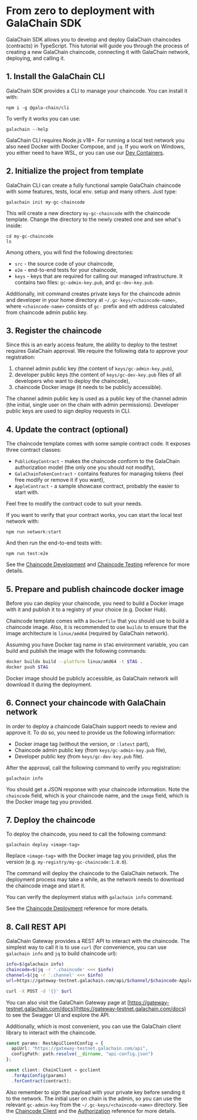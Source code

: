 # From zero to deployment with GalaChain SDK

GalaChain SDK allows you to develop and deploy GalaChain chaincodes (contracts) in TypeScript.
This tutorial will guide you through the process of creating a new GalaChain chaincode, connecting it with GalaChain network, deploying, and calling it.


## 1. Install the GalaChain CLI

GalaChain SDK provides a CLI to manage your chaincode. You can install it with:

```
npm i -g @gala-chain/cli
```

To verify it works you can use:

```
galachain --help
```

GalaChain CLI requires Node.js v18+.
For running a local test network you also need Docker with Docker Compose, and  `jq`.
If you work on Windows, you either need to have WSL, or you can use our [Dev Containers](https://galahackathon.com/v1.1.0/getting-started/#using-dev-containers-linux-or-macos).


## 2. Initialize the project from template

GalaChain CLI can create a fully functional sample GalaChain chaincode with some features, tests, local env. setup and many others.
Just type:

```
galachain init my-gc-chaincode
```

This will create a new directory `my-gc-chaincode` with the chaincode template.
Change the directory to the newly created one and see what's inside:

```
cd my-gc-chaincode
ls
```

Among others, you will find the following directories:
- `src` - the source code of your chaincode,
- `e2e` - end-to-end tests for your chaincode,
- `keys` - keys that are required for calling our managed infrastructure.
  It contains two files: `gc-admin-key.pub`, and `gc-dev-key.pub`.

Additionally, init command creates private keys for the chaincode admin and developer in your home directory at `~/.gc-keys/<chaincode-name>`, where `<chaincode-name>` consists of `gc-` prefix and eth address calculated from chaincode admin public key.

## 3. Register the chaincode

Since this is an early access feature, the ability to deploy to the testnet requires GalaChain approval.
We require the following data to approve your registration:
1. channel admin public key (the content of `keys/gc-admin-key.pub`),
2. developer public keys (the content of `keys/gc-dev-key.pub` files of all developers who want to deploy the chaincode),
3. chaincode Docker image (it needs to be publicly accessible).

The channel admin public key is used as a public key of the channel admin (the initial, single user on the chain with admin permissions).
Developer public keys are used to sign deploy requests in CLI.

## 4. Update the contract (optional)

The chaincode template comes with some sample contract code.
It exposes three contract classes:
- `PublicKeyContract` - makes the chaincode conform to the GalaChain authorization model (the only one you should not modify),
- `GalaChainTokenContract` - contains features for managing tokens (feel free modify or remove it if you want),
- `AppleContract` - a sample showcase contract, probably the easier to start with.

Feel free to modify the contract code to suit your needs.

If you want to verify that your contract works, you can start the local test network with:

```
npm run network:start
```

And then run the end-to-end tests with:

```
npm run test:e2e
```

See the [Chaincode Development](chaincode-development.md) and [Chaincode Testing](chaincode-testing.md) reference for more details.


## 5. Prepare and publish chaincode docker image

Before you can deploy your chaincode, you need to build a Docker image with it and publish it to a registry of your choice (e.g. Docker Hub).

Chaincode template comes with a `Dockerfile` that you should use to build a chaincode image.
Also, it is recommended to use `buildx` to ensure that the image architecture is `linux/amd64` (required by GalaChain network).

Assuming you have Docker tag name in `$TAG` environment variable, you can build and publish the image with the following commands:

```bash
docker buildx build --platform linux/amd64 -t $TAG .
docker push $TAG
```

Docker image should be publicly accessible, as GalaChain network will download it during the deployment.


## 6. Connect your chaincode with GalaChain network

In order to deploy a chaincode GalaChain support needs to review and approve it.
To do so, you need to provide us the following information:
- Docker image tag (without the version, or `:latest` part),
- Chaincode admin public key (from `keys/gc-admin-key.pub` file),
- Developer public key (from `keys/gc-dev-key.pub` file).

After the approval, call the following command to verify you registration:

```
galachain info
```

You should get a JSON response with your chaincode information.
Note the `chaincode` field, which is your chaincode name, and the `image` field, which is the Docker image tag you provided.


## 7. Deploy the chaincode

To deploy the chaincode, you need to call the following command:

```
galachain deploy <image-tag>
```

Replace `<image-tag>` with the Docker image tag you provided, plus the version (e.g. `my-registry/my-gc-chaincode:1.0.0`).

The command will deploy the chaincode to the GalaChain network.
The deployment process may take a while, as the network needs to download the chaincode image and start it.

You can verify the deployment status with `galachain info` command.

See the [Chaincode Deployment](chaincode-deployment.md) reference for more details.


## 8. Call REST API

GalaChain Gateway provides a REST API to interact with the chaincode.
The simplest way to call it is to use `curl` (for convenience, you can use `galachain info` and `jq` to build chaincode url):

```bash
info=$(galachain info)
chaincode=$(jq -r '.chaincode' <<< $info)
channel=$(jq -r '.channel' <<< $info)
url=https://gateway-testnet.galachain.com/api/$channel/$chaincode-AppleContract/GetChaincodeVersion

curl -X POST -d '{}' $url
```

You can also visit the GalaChain Gateway page at [https://gateway-testnet.galachain.com/docs](https://gateway-testnet.galachain.com/docs) to see the Swagger UI and explore the API.

Additionally, which is most convenient, you can use the GalaChain client library to interact with the chaincode.

```typescript
const params: RestApiClientConfig = {
  apiUrl: "https://gateway-testnet.galachain.com/api",
  configPath: path.resolve(__dirname, "api-config.json")
};

const client: ChainClient = gcclient
  .forApiConfig(params)
  .forContract(contract);
```

Also remember to sign the payload with your private key before sending it to the network.
The initial user on chain is the admin, so you can use the relevant `gc-admin-key` from the `~/.gc-keys/<chaincode-name>` directory.
See the [Chaincode Client](chaincode-client.md) and the [Authorization](authorization.md) reference for more details.
